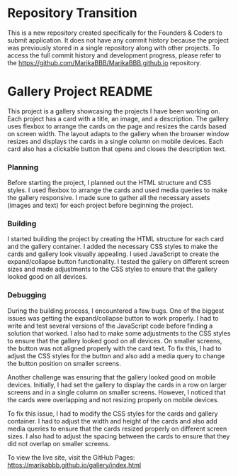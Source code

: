 # Repository Transition

This is a new repository created specifically for the Founders & Coders to submit application. It does not have any commit history because the project was previously stored in a single repository along with other projects. To access the full commit history and development progress, please refer to the https://github.com/MarikaBBB/MarikaBBB.github.io repository.


# Gallery Project README

This project is a gallery showcasing the projects I have been working on. Each project has a card with a title, an image, and a description. The gallery uses flexbox to arrange the cards on the page and resizes the cards based on screen width. The layout adapts to the gallery when the browser window resizes and displays the cards in a single column on mobile devices. Each card also has a clickable button that opens and closes the description text.

### Planning

Before starting the project, I planned out the HTML structure and CSS styles. I used flexbox to arrange the cards and used media queries to make the gallery responsive. I made sure to gather all the necessary assets (images and text) for each project before beginning the project.

### Building

I started building the project by creating the HTML structure for each card and the gallery container. I added the necessary CSS styles to make the cards and gallery look visually appealing. I used JavaScript to create the expand/collapse button functionality. I tested the gallery on different screen sizes and made adjustments to the CSS styles to ensure that the gallery looked good on all devices.

### Debugging

During the building process, I encountered a few bugs. One of the biggest issues was getting the expand/collapse button to work properly. I had to write and test several versions of the JavaScript code before finding a solution that worked. I also had to make some adjustments to the CSS styles to ensure that the gallery looked good on all devices. On smaller screens, the button was not aligned properly with the card text. To fix this, I had to adjust the CSS styles for the button and also add a media query to change the button position on smaller screens.

Another challenge was ensuring that the gallery looked good on mobile devices. Initially, I had set the gallery to display the cards in a row on larger screens and in a single column on smaller screens. However, I noticed that the cards were overlapping and not resizing properly on mobile devices.

To fix this issue, I had to modify the CSS styles for the cards and gallery container. I had to adjust the width and height of the cards and also add media queries to ensure that the cards resized properly on different screen sizes. I also had to adjust the spacing between the cards to ensure that they did not overlap on smaller screens.

To view the live site, visit the GitHub Pages: https://marikabbb.github.io/gallery/index.html
